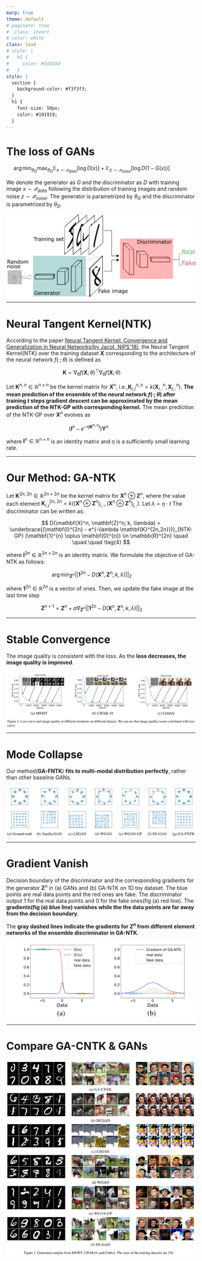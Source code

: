 ```yaml
---
marp: true
theme: default
# paginate: true
# _class: invert
# color: white
class: lead
# style: |
#   h1 {
#     color: #3d3d3d
#   }
style: |
  section {
    background-color: #f3f3f3;
  }
  h1 {
    font-size: 50px;
    color: #191919;
  }
---
```


# The loss of GANs

$$
\arg \min_{\theta_{G}} \max_{\theta_{D}} \mathbb{E}_{x \sim \mathcal{P}_{data}}[\log D(x)] + 
\mathbb{E}_{z \sim \mathcal{P}_{noise}}[\log D(1 - G(x))]
\quad \quad \quad \tag{1}
$$

We denote the generator as $G$ and the discriminator as $D$ with training image $x \sim \mathcal{P}_{data}$ following the distribution of training images and random noise $z \sim \mathcal{P}_{noise}$. The generator is parametrized by $\theta_G$ and the discriminator is parametrized by $\theta_D$.

<style>
img[alt~="center"] {
  display: block;
  margin: 0 auto;
}
</style>

![w:640 center](img/GANs.png)

---

# Neural Tangent Kernel(NTK)

According to the paper [Neural Tangent Kernel: Convergence and Generalization in Neural Networks(by Jacot, NIPS'18)](https://arxiv.org/abs/1806.07572), the Neural Tangent Kernel(NTK) over the training dataset $\mathbf{X}$ corresponding to the architecture of the neural network $f(\cdot; \theta)$ is defined as

$$
\mathbf{K} = \nabla_{\theta}f(\mathbf{X}; \theta)^{\top}\nabla_{\theta}f(\mathbf{X}; \theta)
\quad \quad \quad \tag{2}
$$

Let $\mathbf{K}^{n,n} \in \mathbb{R}^{n×n}$ be the kernel matrix for $\mathbf{X}^{n}$, i.e.,$\mathbf{K}^{n,n}_{i,j} = k(\mathbf{X}^{n}_{i,:}, \mathbf{X}^{n}_{j,:})$. **The mean prediction of the ensemble of the neural network $f(\cdot; \theta)$ after training $t$ steps gradient descent can be approximated by the mean prediction of the NTK-GP with corresponding kernel.** The mean prediction of the NTK-GP over $\mathbf{X}^n$ evolves as

$$
(\mathbf{I}^n − e^{− \eta \mathbf{K}^{n,n} t}) \mathbf{Y}^n
\quad \quad \quad \quad \tag{3}
$$

where $\mathbf{I}^{n} \in \mathbb{R}^{n \times n}$ is an identity matrix and $\eta$ is a sufficiently small learning rate. 

---

# Our Method: GA-NTK

Let $\mathbf{K}^{2n,2n} \in \mathbb{R}^{2n \times 2n}$ be the kernel matrix for $\mathbf{X}^{n} \oplus \mathbf{Z}^{n}$, where the value each element $\mathbf{K}^{2n,2n}_{i,j} = k((\mathbf{X}^{n} \oplus \mathbf{Z}^{n})_{i,:}, (\mathbf{X}^{n} \oplus \mathbf{Z}^{n})_{j,:})$. Let $\lambda = \eta \cdot t$ The discriminator can be written as: 

$$
D(\mathbf{X}^n, \mathbf{Z}^n; k, \lambda) = \underbrace{(\mathbf{I}^{2n} - e^{-\lambda \mathbf{K}^{2n,2n}})}_{NTK-GP} (\mathbf{1}^{n} \oplus \mathbf{0}^{n}) \in \mathbb{R}^{2n}
\quad \quad \quad \tag{4}
$$

where $\mathbf{I}^{2n} \in \mathbb{R}^{2n \times 2n}$ is an identity matrix. We formulate the objective of GA-NTK as follows:

$$
\arg \min_{\mathbf{Z}^n} || \mathbf{1}^{2n} − D(\mathbf{X}^{n}
, \mathbf{Z}^{n}; k, \lambda) ||_{2}
\quad \quad \quad \tag{5}
$$

where $\mathbf{1}^{2n} \in \mathbb{R}^{2n}$ is a vector of ones. Then, we update the fake image at the last time step 

$$
\mathbf{Z}^{n+1} = \mathbf{Z}^{n} + \alpha \nabla_{\mathbf{Z}^{n}} || \mathbf{1}^{2n} − D(\mathbf{X}^{n}
, \mathbf{Z}^{n}; k, \lambda) ||_{2} 
\quad \quad \quad \tag{6}
$$

---

# Stable Convergence

The image quality is consistent with the loss. As the **loss decreases, the image quality is improved**.

![w:1000 center](img/convergence.png)

---

# Mode Collapse

Our method(**GA-FNTK**) **fits to multi-modal distribution perfectly**, rather than other baseline GANs.

![w:1000 center](img/mode_collapse.png)

---

# Gradient Vanish

Decision boundary of the discriminator and the corresponding gradients for the generator $\mathbf{Z}^n$ in (a) GANs and (b) GA-NTK on 1D toy dataset. The blue points are real data points and the red ones are fake. The discriminator output 1 for the real data points and 0 for the fake ones(fig (a) red line). The **gradients(fig (a) blue line) vanishes while the the data points are far away from the decision boundary**.

The **gray dashed lines indicate the gradients for $\mathbf{Z}^n$ from different element networks of the ensemble discriminator in GA-NTK**.

<!-- ![bg w:600 right](img/gradient_vanish.png) -->
![w:600 center](img/gradient_vanish.png)

---

# Compare GA-CNTK & GANs

![w:600 center](img/puzzle.png)
